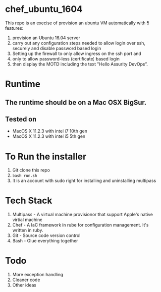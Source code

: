 # chef_ubuntu_1604

This repo is an execise of provision an ubuntu VM automatically with 5 features:

1. provision an Ubuntu 16.04 server
2. carry out any configuration steps needed to allow login over ssh, securely and disable password based login
3. Setting up the firewall to only allow ingress on the ssh port and
4. only to allow password-less (certificate) based login
5. then display the MOTD including the text "Hello Assurity DevOps”.

# Runtime

## The runtime should be on a Mac OSX BigSur.

## Tested on
- MacOS X 11.2.3 with intel i7 10th gen
- MacOS X 11.2.3 with intel i5 5th gen

# To Run the installer

1. Git clone this repo
2. ```bash run.sh```
3. It is an account with sudo right for installing and uninstalling multipass

# Tech Stack

1. Multipass - A virtual machine provisionor that support Apple's native virtial machine
2. Chef - A IaC framework in rube for configuration management. It's written in ruby.
3. Git - Source code version control
4. Bash - Glue everything together

# Todo
1. More exception handling
2. Cleaner code
3. Other ideas
